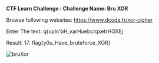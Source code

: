<b>CTF Learn Challenge  : Challenge Name: Bru XOR </b>

Browse following websites: 
https://www.dcode.fr/xor-cipher

Enter The text: q{vpln'bH_varHuebcrqxetrHOXEj 
 
Result: 
17: 	flag{y0u_Have_bruteforce_XOR}

![bruXor](https://user-images.githubusercontent.com/29118886/193464372-72aa747a-43a0-42ad-a0e0-982a1e3ee8dc.jpg)
